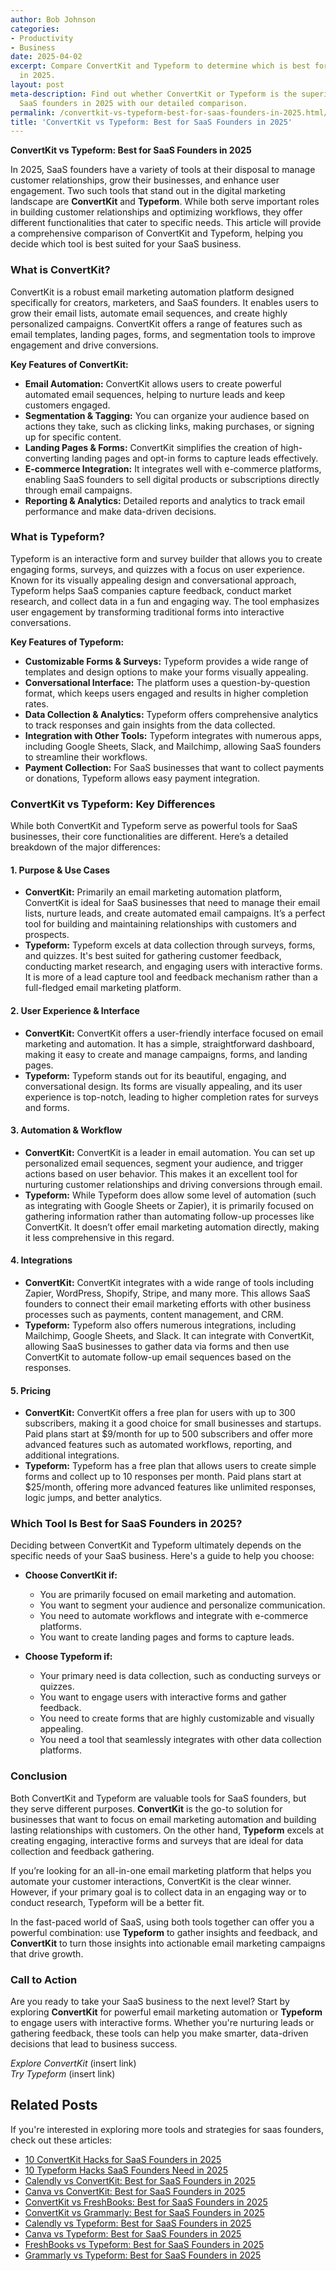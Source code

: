 ```yaml
---
author: Bob Johnson
categories:
- Productivity
- Business
date: 2025-04-02
excerpt: Compare ConvertKit and Typeform to determine which is best for SaaS founders
  in 2025.
layout: post
meta-description: Find out whether ConvertKit or Typeform is the superior choice for
  SaaS founders in 2025 with our detailed comparison.
permalink: /convertkit-vs-typeform-best-for-saas-founders-in-2025.html/
title: 'ConvertKit vs Typeform: Best for SaaS Founders in 2025'
---
```


**ConvertKit vs Typeform: Best for SaaS Founders in 2025**

In 2025, SaaS founders have a variety of tools at their disposal to manage customer relationships, grow their businesses, and enhance user engagement. Two such tools that stand out in the digital marketing landscape are **ConvertKit** and **Typeform**. While both serve important roles in building customer relationships and optimizing workflows, they offer different functionalities that cater to specific needs. This article will provide a comprehensive comparison of ConvertKit and Typeform, helping you decide which tool is best suited for your SaaS business.

### What is ConvertKit?

ConvertKit is a robust email marketing automation platform designed specifically for creators, marketers, and SaaS founders. It enables users to grow their email lists, automate email sequences, and create highly personalized campaigns. ConvertKit offers a range of features such as email templates, landing pages, forms, and segmentation tools to improve engagement and drive conversions.

**Key Features of ConvertKit:**
- **Email Automation:** ConvertKit allows users to create powerful automated email sequences, helping to nurture leads and keep customers engaged.
- **Segmentation & Tagging:** You can organize your audience based on actions they take, such as clicking links, making purchases, or signing up for specific content.
- **Landing Pages & Forms:** ConvertKit simplifies the creation of high-converting landing pages and opt-in forms to capture leads effectively.
- **E-commerce Integration:** It integrates well with e-commerce platforms, enabling SaaS founders to sell digital products or subscriptions directly through email campaigns.
- **Reporting & Analytics:** Detailed reports and analytics to track email performance and make data-driven decisions.

### What is Typeform?

Typeform is an interactive form and survey builder that allows you to create engaging forms, surveys, and quizzes with a focus on user experience. Known for its visually appealing design and conversational approach, Typeform helps SaaS companies capture feedback, conduct market research, and collect data in a fun and engaging way. The tool emphasizes user engagement by transforming traditional forms into interactive conversations.

**Key Features of Typeform:**
- **Customizable Forms & Surveys:** Typeform provides a wide range of templates and design options to make your forms visually appealing.
- **Conversational Interface:** The platform uses a question-by-question format, which keeps users engaged and results in higher completion rates.
- **Data Collection & Analytics:** Typeform offers comprehensive analytics to track responses and gain insights from the data collected.
- **Integration with Other Tools:** Typeform integrates with numerous apps, including Google Sheets, Slack, and Mailchimp, allowing SaaS founders to streamline their workflows.
- **Payment Collection:** For SaaS businesses that want to collect payments or donations, Typeform allows easy payment integration.

### ConvertKit vs Typeform: Key Differences

While both ConvertKit and Typeform serve as powerful tools for SaaS businesses, their core functionalities are different. Here’s a detailed breakdown of the major differences:

#### 1. **Purpose & Use Cases**
- **ConvertKit:** Primarily an email marketing automation platform, ConvertKit is ideal for SaaS businesses that need to manage their email lists, nurture leads, and create automated email campaigns. It’s a perfect tool for building and maintaining relationships with customers and prospects.
- **Typeform:** Typeform excels at data collection through surveys, forms, and quizzes. It's best suited for gathering customer feedback, conducting market research, and engaging users with interactive forms. It is more of a lead capture tool and feedback mechanism rather than a full-fledged email marketing platform.

#### 2. **User Experience & Interface**
- **ConvertKit:** ConvertKit offers a user-friendly interface focused on email marketing and automation. It has a simple, straightforward dashboard, making it easy to create and manage campaigns, forms, and landing pages.
- **Typeform:** Typeform stands out for its beautiful, engaging, and conversational design. Its forms are visually appealing, and its user experience is top-notch, leading to higher completion rates for surveys and forms.

#### 3. **Automation & Workflow**
- **ConvertKit:** ConvertKit is a leader in email automation. You can set up personalized email sequences, segment your audience, and trigger actions based on user behavior. This makes it an excellent tool for nurturing customer relationships and driving conversions through email.
- **Typeform:** While Typeform does allow some level of automation (such as integrating with Google Sheets or Zapier), it is primarily focused on gathering information rather than automating follow-up processes like ConvertKit. It doesn’t offer email marketing automation directly, making it less comprehensive in this regard.

#### 4. **Integrations**
- **ConvertKit:** ConvertKit integrates with a wide range of tools including Zapier, WordPress, Shopify, Stripe, and many more. This allows SaaS founders to connect their email marketing efforts with other business processes such as payments, content management, and CRM.
- **Typeform:** Typeform also offers numerous integrations, including Mailchimp, Google Sheets, and Slack. It can integrate with ConvertKit, allowing SaaS businesses to gather data via forms and then use ConvertKit to automate follow-up email sequences based on the responses.

#### 5. **Pricing**
- **ConvertKit:** ConvertKit offers a free plan for users with up to 300 subscribers, making it a good choice for small businesses and startups. Paid plans start at $9/month for up to 500 subscribers and offer more advanced features such as automated workflows, reporting, and additional integrations.
- **Typeform:** Typeform has a free plan that allows users to create simple forms and collect up to 10 responses per month. Paid plans start at $25/month, offering more advanced features like unlimited responses, logic jumps, and better analytics.

### Which Tool Is Best for SaaS Founders in 2025?

Deciding between ConvertKit and Typeform ultimately depends on the specific needs of your SaaS business. Here's a guide to help you choose:

- **Choose ConvertKit if:**
  - You are primarily focused on email marketing and automation.
  - You want to segment your audience and personalize communication.
  - You need to automate workflows and integrate with e-commerce platforms.
  - You want to create landing pages and forms to capture leads.

- **Choose Typeform if:**
  - Your primary need is data collection, such as conducting surveys or quizzes.
  - You want to engage users with interactive forms and gather feedback.
  - You need to create forms that are highly customizable and visually appealing.
  - You need a tool that seamlessly integrates with other data collection platforms.

### Conclusion

Both ConvertKit and Typeform are valuable tools for SaaS founders, but they serve different purposes. **ConvertKit** is the go-to solution for businesses that want to focus on email marketing automation and building lasting relationships with customers. On the other hand, **Typeform** excels at creating engaging, interactive forms and surveys that are ideal for data collection and feedback gathering.

If you’re looking for an all-in-one email marketing platform that helps you automate your customer interactions, ConvertKit is the clear winner. However, if your primary goal is to collect data in an engaging way or to conduct research, Typeform will be a better fit.

In the fast-paced world of SaaS, using both tools together can offer you a powerful combination: use **Typeform** to gather insights and feedback, and **ConvertKit** to turn those insights into actionable email marketing campaigns that drive growth.

### Call to Action

Are you ready to take your SaaS business to the next level? Start by exploring **ConvertKit** for powerful email marketing automation or **Typeform** to engage users with interactive forms. Whether you're nurturing leads or gathering feedback, these tools can help you make smarter, data-driven decisions that lead to business success. 

*Explore ConvertKit* (insert link)  
*Try Typeform* (insert link)

## Related Posts
If you're interested in exploring more tools and strategies for saas founders, check out these articles:
- [10 ConvertKit Hacks for SaaS Founders in 2025](/10-convertkit-hacks-for-saas-founders-in-2025.html/)
- [10 Typeform Hacks SaaS Founders Need in 2025](/10-typeform-hacks-saas-founders-need-in-2025.html/)
- [Calendly vs ConvertKit: Best for SaaS Founders in 2025](/calendly-vs-convertkit-best-for-saas-founders-in-2025.html/)
- [Canva vs ConvertKit: Best for SaaS Founders in 2025](/canva-vs-convertkit-best-for-saas-founders-in-2025.html/)
- [ConvertKit vs FreshBooks: Best for SaaS Founders in 2025](/convertkit-vs-freshbooks-best-for-saas-founders-in-2025.html/)
- [ConvertKit vs Grammarly: Best for SaaS Founders in 2025](/convertkit-vs-grammarly-best-for-saas-founders-in-2025.html/)
- [Calendly vs Typeform: Best for SaaS Founders in 2025](/calendly-vs-typeform-best-for-saas-founders-in-2025.html/)
- [Canva vs Typeform: Best for SaaS Founders in 2025](/canva-vs-typeform-best-for-saas-founders-in-2025.html/)
- [FreshBooks vs Typeform: Best for SaaS Founders in 2025](/freshbooks-vs-typeform-best-for-saas-founders-in-2025.html/)
- [Grammarly vs Typeform: Best for SaaS Founders in 2025](/grammarly-vs-typeform-best-for-saas-founders-in-2025.html/)
